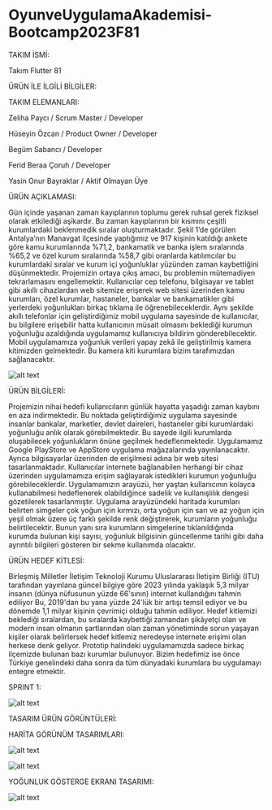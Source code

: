 # OyunveUygulamaAkademisi-Bootcamp2023F81
TAKIM İSMİ:

Takım Flutter 81

ÜRÜN İLE İLGİLİ BİLGİLER:

TAKIM ELEMANLARI:

Zeliha Paycı / Scrum Master / Developer

Hüseyin Özcan / Product Owner / Developer

Begüm Sabancı / Developer

Ferid Beraa Çoruh / Developer

Yasin Onur Bayraktar / Aktif Olmayan Üye


ÜRÜN AÇIKLAMASI:

Gün içinde yaşanan zaman kayıplarının toplumu gerek ruhsal gerek fiziksel olarak etkilediği
aşikardır. Bu zaman kayıplarının bir kısmını çeşitli kurumlardaki beklenmedik sıralar
oluşturmaktadır. Şekil 1’de görülen Antalya’nın Manavgat ilçesinde yaptığımız ve 917 kişinin
katıldığı ankete göre kamu kurumlarında %71,2, bankamatik ve banka işlem sıralarında
%65,2 ve özel kurum sıralarında %58,7 gibi oranlarda katılımcılar bu kurumlardaki sıralar ve
kurum içi yoğunluklar yüzünden zaman kaybettiğini düşünmektedir. Projemizin ortaya çıkış
amacı, bu problemin mütemadiyen tekrarlamasını engellemektir. Kullanıcılar cep telefonu,
bilgisayar ve tablet gibi akıllı cihazlardan web sitemize erişerek web sitesi üzerinden kamu
kurumları, özel kurumlar, hastaneler, bankalar ve bankamatikler gibi yerlerdeki yoğunlukları
birkaç tıklama ile öğrenebileceklerdir. Aynı şekilde akıllı telefonlar için geliştirdiğimiz mobil
uygulama sayesinde de kullanıcılar, bu bilgilere erişebilir hatta kullanıcının müsait olmasını
beklediği kurumun yoğunluğu azaldığında uygulamamız kullanıcıya bildirim
gönderebilecektir. Mobil uygulamamıza yoğunluk verileri yapay zekâ ile
geliştirilmiş kamera kitimizden gelmektedir. Bu kamera kiti kurumlara bizim tarafımızdan
sağlanacaktır.


![alt text](https://github.com/ZelihaPayci/OyunveUygulamaAkademisi-Bootcamp2023F81/assets/111893423/11fc8e8b-9c44-4574-b872-215de2a8b589)



ÜRÜN BİLGİLERİ:

Projemizin nihai hedefi kullanıcıların günlük hayatta yaşadığı zaman kaybını en aza
indirmektedir. Bu noktada geliştirdiğimiz uygulama sayesinde insanlar bankalar, marketler,
devlet daireleri, hastaneler gibi kurumlardaki yoğunluğu anlık olarak görebilmektedir.
Bu sayede ilgili kurumlarda oluşabilecek yoğunlukların önüne geçilmek hedeflenmektedir.
Uygulamamız Google PlayStore ve AppStore uygulama mağazalarında yayınlanacaktır.
Ayrıca bilgisayarlar üzerinden de erişilmesi adına bir web sitesi tasarlanmaktadır. Kullanıcılar
internete bağlanabilen herhangi bir cihaz üzerinden uygulamamıza erişim sağlayarak
istedikleri kurumun yoğunluğu görebileceklerdir. Uygulamamızın arayüzü, her yaştan
kullanıcının kolayca kullanabilmesi hedeflenerek olabildiğince sadelik ve kullanışlılık dengesi
gözetilerek tasarlanmıştır. Uygulama arayüzündeki haritada kurumları belirten simgeler çok
yoğun için kırmızı, orta yoğun için sarı ve az yoğun için yeşil olmak üzere üç farklı şekilde
renk değiştirerek, kurumların yoğunluğu belirtilecektir. Bunun yanı sıra kurumların
simgelerine tıklanıldığında kurumda bulunan kişi sayısı, yoğunluk bilgisinin güncellenme
tarihi gibi daha ayrıntılı bilgileri gösteren bir sekme kullanımda olacaktır.


ÜRÜN HEDEF KİTLESİ:

Birleşmiş Milletler İletişim Teknoloji Kurumu Uluslararası İletişim Birliği (ITU) tarafından
yayınlana güncel bilgiye göre 2023 yılında yaklaşık 5,3 milyar insanın (dünya nüfusunun
yüzde 66'sının) internet kullandığını tahmin ediliyor Bu, 2019'dan bu yana yüzde 24'lük
bir artışı temsil ediyor ve bu dönemde 1,1 milyar kişinin çevrimiçi olduğu tahmin ediliyor.
Hedef kitlemizi beklediği sıralardan, bu sıralarda kaybettiği zamandan şikâyetçi olan ve
modern insan olmanın şartlarından olan zaman yönetiminde sorun yaşayan kişiler olarak
belirlersek hedef kitlemiz neredeyse internete erişimi olan herkese denk geliyor. Prototip
halindeki uygulamamızda sadece birkaç ilçemizde bulunan bazı kurumlar bulunuyor.
Bizim hedefimiz ise önce Türkiye genelindeki daha sonra da tüm dünyadaki kurumlara bu
uygulamayı entegre etmektir.

SPRINT 1:

![alt text](https://github.com/ZelihaPayci/OyunveUygulamaAkademisi-Bootcamp2023F81/assets/111893423/6d1d5f98-93f7-419f-a7c3-699c8dd7987c)


TASARIM  ÜRÜN GÖRÜNTÜLERİ:

HARİTA GÖRÜNÜM TASARIMLARI:

![alt text](https://github.com/ZelihaPayci/OyunveUygulamaAkademisi-Bootcamp2023F81/assets/111893423/15690918-d210-4a38-9ec8-7e4ce9b8f9b2)

![alt text](https://github.com/ZelihaPayci/OyunveUygulamaAkademisi-Bootcamp2023F81/assets/111893423/d72c7f74-137e-4f1e-bff7-f671475419a2)

YOĞUNLUK GÖSTERGE EKRANI TASARIMI:

![alt text](https://github.com/ZelihaPayci/OyunveUygulamaAkademisi-Bootcamp2023F81/assets/111893423/098473f1-292c-4949-a825-a389c59a6eda)

